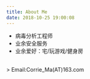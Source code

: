 ```yaml
---
title: About Me
date: 2018-10-25 19:00:08
---
```

- 病毒分析工程师
-  业余安全服务
- 业余爱好：宅/玩游戏/健身房
<br>
> Email:Corrie_Ma(AT)163.com
